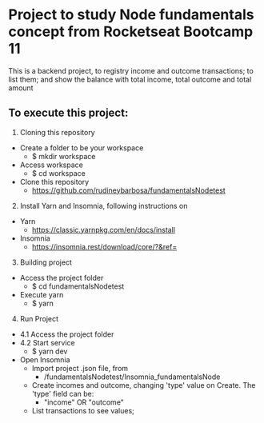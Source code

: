 # Project to study Node fundamentals concept from Rocketseat Bootcamp 11

This is a backend project, to registry income and outcome transactions; to list them; and show the balance with total income, total outcome and total amount
## To execute this project:

1. Cloning this repository
  - Create a folder to be your workspace
    - $ mkdir workspace
  - Access workspace
    - $ cd workspace
  - Clone this repository
    - https://github.com/rudineybarbosa/fundamentalsNodetest
    
    
2. Install Yarn and Insomnia, following instructions on
  - Yarn
    - https://classic.yarnpkg.com/en/docs/install
  - Insomnia
    - https://insomnia.rest/download/core/?&ref=
  
  
3. Building project
 - Access the project folder
    - $ cd fundamentalsNodetest
 - Execute yarn
    - $ yarn

4. Run Project
  - 4.1 Access the project folder
  - 4.2 Start service
    - $ yarn dev
  - Open Insomnia
    - Import project .json file, from
      - /fundamentalsNodetest/Insomnia_fundamentalsNode
    - Create incomes and outcome, changing 'type' value on Create. The 'type' field can be:
      - "income" OR "outcome"
    - List transactions to see values;

    
  
